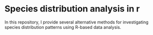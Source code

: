 # Species distribution analysis in r
In this repository, I provide several alternative methods for investigating species distribution patterns using R-based data analysis.
